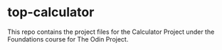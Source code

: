 # top-calculator
This repo contains the project files for the Calculator Project under the Foundations course for The Odin Project.
